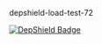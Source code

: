depshield-load-test-72

[![DepShield Badge](https://cpeters2.dev.depshield.sonatype.org/badges/depshield-load-cpeters2d/depshield-load-test-72/depshield.svg)](https://sonatype.github.io/depshield-github-pages)
